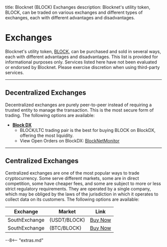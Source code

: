 title: Blocknet (BLOCK) Exchanges
description: Blocknet's utility token, BLOCK, can be traded on various exchanges and different types of  exchanges, each with different advantages and disadvantages.


# Exchanges
Blocknet's utility token, [BLOCK](/blockchain/introduction), can be purchased and sold in several ways, each with different advantages and disadvantages. This list is provided for informational purposes only. Services listed here have not been evaluated or endorsed by Blocknet. Please exercise discretion when using third-party services.

---

## Decentralized Exchanges
Decentralized exchanges are purely peer-to-peer instead of requiring a trusted entity to manage the transaction. This is the most secure form of trading. The following options are available:

* [__Block DX__](/blockdx/setup)
	* BLOCK/LTC trading pair is the best for buying BLOCK on BlockDX, offering the most liquidity.
    * View Open Orders on BlockDX: [BlockNetMonitor](https://www.blocknetmonitor.com/?p=openorders) <!-- or [BlockDX.co](https://www.blockdx.co/orders)  -->
    <!-- * [View Trade History on BlockDX](https://www.blockdx.co/trade-history)   -->
    <!--     * [View Exchange Volume on BlockDX](https://twitter.com/DxStats)   -->
<!--
* [Pangolin (aaBLOCK/AVAX)](https://app.pangolin.exchange/#/swap?outputCurrency=0xc931f61b1534eb21d8c11b24f3f5ab2471d4ab50) -- [Learn about buying aaBLOCK and redeeming it for BLOCK](/blockchain/aablock)

* [Uniswap (aBLOCK/ETH)](https://app.uniswap.org/#/swap?outputCurrency=0xe692c8d72bd4ac7764090d54842a305546dd1de5) -- [Learn about buying aBLOCK and redeeming it for BLOCK](/blockchain/ablock)

* [Anyswap (aBLOCK/ETH)](https://v1.anyswap.exchange/swap)
-->
---

## Centralized Exchanges
Centralized exchanges are one of the most popular ways to trade
cryptocurrency. Some serve different markets, some are in direct
competition, some have cheaper fees, and some are subject to more or
less strict regulatory requirements. They are operated by a single
company, which may be obliged by the laws of the jurisdiction in which
it operates to collect data on its customers. The following options are available:

Exchange        | Market        | Link
----------------|---------------|------
SouthExchange | (USDT/BLOCK) | [Buy Now](https://main.southxchange.com/Market/Book/BLOCK/USDT) 
SouthExchange | (BTC/BLOCK) | [Buy Now](https://main.southxchange.com/Market/Book/BLOCK/BTC) 
<!-- 
Bittrex Global  | (BTC/BLOCK)   | [Buy Now](https://global.bittrex.com/Market/Index?MarketName=BTC-BLOCK)  
Bittrex Global  | (USDT/BLOCK)   | [Buy Now](https://global.bittrex.com/Market/Index?MarketName=USDT-BLOCK)  
StakeCube       | (BTC/BLOCK)   | [Buy Now](https://stakecube.net/app/exchange/BLOCK_BTC)
StakeCube       | (LTC/BLOCK)   | [Buy Now](https://stakecube.net/app/exchange/BLOCK_LTC)
StakeCube       | (SCC/BLOCK)   | [Buy Now](https://stakecube.net/app/exchange/BLOCK_SCC)
StakeCube       | (DASH/BLOCK)  | [Buy Now](https://stakecube.net/app/exchange/BLOCK_DASH)
FinexBox        | (BTC/BLOCK)   | [Buy Now](https://www.finexbox.com/market/pair/BLOCK-BTC.html)
-->










<script type="text/javascript">
// read instructions for related links in ../snippets/extras.md
var relatedLinks = [];
</script>

--8<-- "extras.md"





